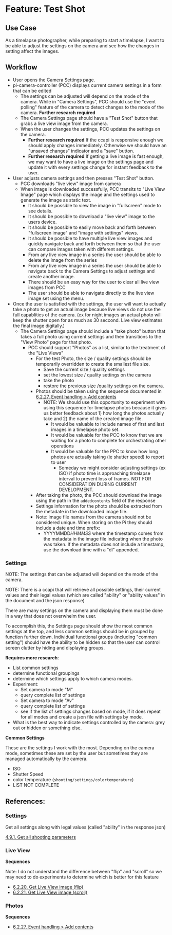 # Feature: Test Shot

## Use Case

As a timelapse photographer, while preparing to start a timelapse, I want to be able to adjust the settings on the
camera and see how the changes in setting affect the images.

## Workflow

- User opens the Camera Settings page.
- pi-camera-controller (PCC) displays current camera settings in a form that can be edited
  - The settings can be adjusted will depend on the mode of the camera. While in "Camera Settings", PCC should use the
    "event polling" feature of the camera to detect changes to the mode of the camera. **Further research required**
  - The Camera Settings page should have a "Test Shot" button that grabs a live view image from the camera.
  - When the user changes the settings, PCC updates the settings on the camera.
    - **Further research required** If the ccapi is responsive enough we should apply changes immediately. Otherwise we should have an "unsaved changes" indicator and a "save" button.
    - **Further research required** If getting a live image is fast enough, we may want to have a live image on the settings page and update it with every settings change for instant feedback to the user.
- User adjusts camera settings and then presses "Test Shot" button.
  - PCC downloads "live view" image from camera
  - When image is downloaded successfully, PCC transits to "Live View Image" page which displays the image and the settings
    used to generate the image as static text.
    - It should be possible to view the image in "fullscreen" mode to see details.
    - It should be possible to download a "live view" image to the users device.
    - It should be possible to easily move back and forth between "fullscreen image" and "image with settings" views.
    - It should be possible to have multiple live view images and quickly navigate back and forth between them so that
      the user can compare images taken with different settings.
    - From any live view image in a series the user should be able to delete the image from the series
    - From any live view image in a series the user should be able to navigate back to the Camera Settings to adjust
      settings and create another image.
    - There should be an easy way for the user to clear all live view images from PCC
    - The user should be able to navigate directly to the live view image set using the menu.
- Once the user is satisfied with the settings, the user will want to actually take a photo to get an actual image
  because live views do not use the full capablities of the camera. (ex for night images an actual photo will keep the shutter open for as much as 30 seccond. Live view estimates the final image digitally.)
  - The Camera Settings page should include a "take photo" button that takes a full photo using current settings and then transitions to the "View Photo" page for that photo.
    - PCC should support "Photos" as a list, similar to the treatment of the "Live Views"
      - For the test Photo, the size / quality settings should be temporarily overridden to create the smallest file size.
        - Save the current size / quality settings
        - set the lowest size / quality settings on the camera
        - take the photo
        - restore the previous size /quality settings on the camera.
      - Photos should be taken using the sequence documented in [6.2.27. Event handling > Add contents](../CameraControlAPI_Reference_v140/6.2.%20CCAPI%20Sequences.md#add-contents)
        - NOTE: We should use this opportunity to experiment with using this sequence for timelapse photos because it gives us better feedback about 1) how long the photos actually take and 2) the name of the created image file.
          - It would be valuable to include names of first and last images in a timelapse photo set.
          - It would be valuable for the PCC to know that we are waiting for a photo to complete for orchestrating other operations
          - It would be valuable for the PPC to know how long photos are actually taking (ie shutter speed) to report to user
            - Someday we might consider adjusting settings (ex ISO) if photo time is approaching timelapse interval to prevent loss of frames. NOT FOR CONSIDERATION DURING CURRENT DEVELOPMENT.
      - After taking the photo, the PCC should download the image using the path in the `addedcontents` field of the response
      - Settings information for the photo should be extracted from the metadate in the downloaded image file.
      - Note: image file names from the camera should not be considered unique. When storing on the Pi they should include a date and time prefix:
        - YYYYMMDD*HHMMSS*<imagefile name> where the timestamp comes from the metadata in the image file indicating when the photo was taken. If the metadata does not include a timestamp, use the download time with a "dl" appended.

### Settings

NOTE: The settings that can be adjusted will depend on the mode of the camera.

NOTE: There is a ccapi that will retrieve all possible settings, their current values and their legal values (which are called "ability" or "ability values" in the document and the json response)

There are many settings on the camera and displaying them must be done in a way that does not overwhelm the user.

To accomplish this, the Settings page should show the most common settings at the top, and less
common settings should be in grouped by function further down. Individual functional groups (including "common setting")
should have the ability to be hidden so that the user can control screen clutter by hiding and displaying groups.

**Requires more research**:

- List common settings
- determine functional groupings
- determine which settings apply to which camera modes.
- Experiment:
  - Set camera to mode "M"
  - query complete list of settings
  - Set camera to mode "Av"
  - query complete list of settings
  - see if the list of settings changes based on mode, if it does repeat for all modes and create a json file with settings by mode.
- What is the best way to indicate settings controlled by the camera: grey out or hidden or something else.

**Common Settings**

These are the settings I work with the most. Depending on the camera mode, sometimes these are set by the
user but sometimes they are managed automatically by the camera.

- ISO
- Shutter Speed
- color temperature (`shooting/settings/colortemperature`)
- LIST NOT COMPLETE

## References:

### Settings

Get all settings along with legal values (called "ability" in the response json)

[4.9.1. Get all shooting parameters](../CameraControlAPI_Reference_v140/4.9.%20Shooting%20Settings%20A.md#491-get-all-shooting-parameters)

### Live View

**Sequences**

Note: I do not understand the difference between "flip" and "scroll" so we may need to do experiments to determine
which is better for this feature

- [6.2.20. Get Live View image (flip)](../CameraControlAPI_Reference_v140/6.2.%20CCAPI%20Sequences.md#6220-get-live-view-image-flip)
- [6.2.21. Get Live View image (scroll)](../CameraControlAPI_Reference_v140/6.2.%20CCAPI%20Sequences.md#6221-get-live-view-image-scroll)

### Photos

**Sequences**

- [6.2.27. Event handling > Add contents](../CameraControlAPI_Reference_v140/6.2.%20CCAPI%20Sequences.md#add-contents)
